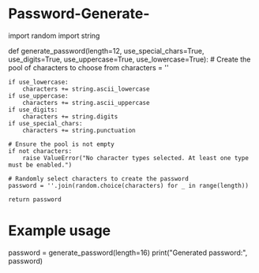 # Password-Generate-

import random
import string

def generate_password(length=12, use_special_chars=True, use_digits=True, use_uppercase=True, use_lowercase=True):
    # Create the pool of characters to choose from
    characters = ''
    
    if use_lowercase:
        characters += string.ascii_lowercase
    if use_uppercase:
        characters += string.ascii_uppercase
    if use_digits:
        characters += string.digits
    if use_special_chars:
        characters += string.punctuation
    
    # Ensure the pool is not empty
    if not characters:
        raise ValueError("No character types selected. At least one type must be enabled.")
    
    # Randomly select characters to create the password
    password = ''.join(random.choice(characters) for _ in range(length))
    
    return password

# Example usage
password = generate_password(length=16)
print("Generated password:", password)
